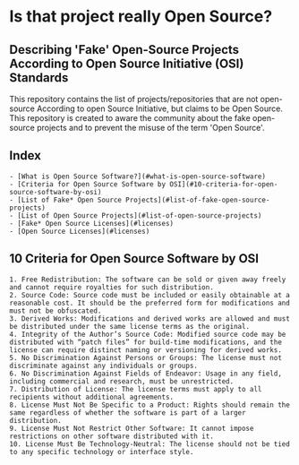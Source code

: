 # Is that project really Open Source?

## Describing 'Fake' Open-Source Projects According to Open Source Initiative (OSI) Standards

This repository contains the list of projects/repositories that are not open-source According to open Source Initiative, but claims to be Open Source.
This repository is created to aware the community about the fake open-source projects and to prevent the misuse of the term 'Open Source'.

## Index
    - [What is Open Source Software?](#what-is-open-source-software)
    - [Criteria for Open Source Software by OSI](#10-criteria-for-open-source-software-by-osi)
    - [List of Fake* Open Source Projects](#list-of-fake-open-source-projects)
    - [List of Open Source Projects](#list-of-open-source-projects)
    - [Fake* Open Source Licenses](#licenses)
    - [Open Source Licenses](#licenses)


## 10 Criteria for Open Source Software by OSI

    1. Free Redistribution: The software can be sold or given away freely and cannot require royalties for such distribution.
    2. Source Code: Source code must be included or easily obtainable at a reasonable cost. It should be the preferred form for modifications and must not be obfuscated.
    3. Derived Works: Modifications and derived works are allowed and must be distributed under the same license terms as the original.
    4. Integrity of the Author’s Source Code: Modified source code may be distributed with “patch files” for build-time modifications, and the license can require distinct naming or versioning for derived works.
    5. No Discrimination Against Persons or Groups: The license must not discriminate against any individuals or groups.
    6. No Discrimination Against Fields of Endeavor: Usage in any field, including commercial and research, must be unrestricted.
    7. Distribution of License: The license terms must apply to all recipients without additional agreements.
    8. License Must Not Be Specific to a Product: Rights should remain the same regardless of whether the software is part of a larger distribution.
    9. License Must Not Restrict Other Software: It cannot impose restrictions on other software distributed with it.
    10. License Must Be Technology-Neutral: The license should not be tied to any specific technology or interface style.


